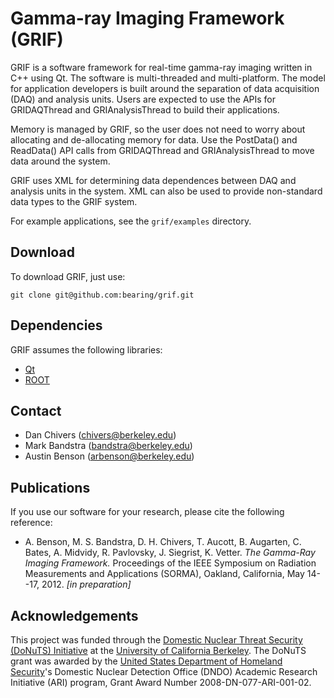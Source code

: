 # Gamma-ray Imaging Framework (GRIF)

GRIF is a software framework for real-time gamma-ray imaging written in C++ using Qt.  The software is 
multi-threaded and multi-platform.  The model for application developers is built around the separation of
data acquisition (DAQ) and analysis units.  Users are expected to use the APIs for GRIDAQThread
and GRIAnalysisThread to build their applications.

Memory is managed by GRIF, so the user does not need to worry about allocating and de-allocating
memory for data.  Use the PostData() and ReadData() API calls from GRIDAQThread and GRIAnalysisThread
to move data around the system.

GRIF uses XML for determining data dependences between DAQ and analysis units in the system.  XML can
also be used to provide non-standard data types to the GRIF system.

For example applications, see the `grif/examples` directory.

## Download

To download GRIF, just use:

    git clone git@github.com:bearing/grif.git

## Dependencies

GRIF assumes the following libraries:

* [Qt](http://qt.nokia.com/)
* [ROOT](http://root.cern.ch/drupal/)

## Contact

* Dan Chivers (chivers@berkeley.edu)
* Mark Bandstra (bandstra@berkeley.edu)
* Austin Benson (arbenson@berkeley.edu)

## Publications

If you use our software for your research, please cite the following reference:

* A\. Benson, M\. S\. Bandstra, D\. H\. Chivers, T\. Aucott, B\. Augarten, C\. Bates, A\. Midvidy, R\. Pavlovsky, J\. Siegrist, K\. Vetter. _The Gamma-Ray Imaging Framework._ Proceedings of the IEEE Symposium on Radiation Measurements and Applications (SORMA), Oakland, California, May 14--17, 2012. _[in preparation]_

## Acknowledgements

This project was funded through the [Domestic Nuclear Threat Security (DoNuTS) Initiative](http://donuts.berkeley.edu/) at the [University of California Berkeley](http://berkeley.edu/). The DoNuTS grant was awarded by the [United States Department of Homeland Security](http://www.dhs.gov/)'s Domestic Nuclear Detection Office (DNDO) Academic Research Initiative (ARI) program, Grant Award Number 2008-DN-077-ARI-001-02.